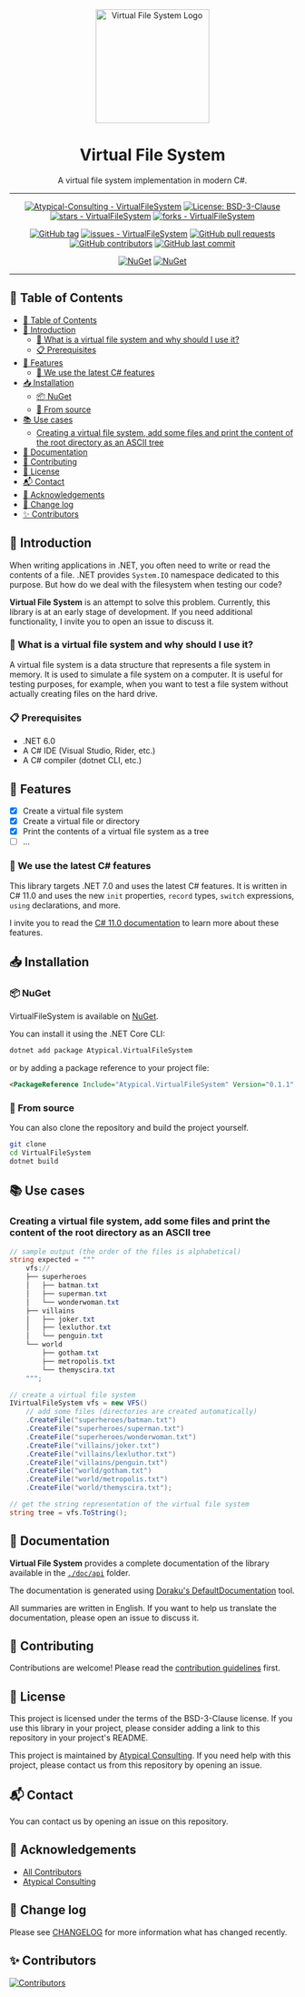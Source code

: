 <div align="center">
  <img src="https://raw.githubusercontent.com/Atypical-Consulting/VirtualFileSystem/main/Logo.png" alt="Virtual File System Logo" width="200" height="200">
  <h1>Virtual File System</h1>
</div>
<p align="center">A virtual file system implementation in modern C#.</p>

---

<div align="center">

[![Atypical-Consulting - VirtualFileSystem](https://img.shields.io/static/v1?label=Atypical-Consulting&message=VirtualFileSystem&color=blue&logo=github)](https://github.com/Atypical-Consulting/VirtualFileSystem "Go to GitHub repo")
[![License: BSD-3-Clause](https://img.shields.io/badge/License-BSD--3--Clause-blue.svg)](https://opensource.org/licenses/BSD-3-Clause)
[![stars - VirtualFileSystem](https://img.shields.io/github/stars/Atypical-Consulting/VirtualFileSystem?style=social)](https://github.com/Atypical-Consulting/VirtualFileSystem)
[![forks - VirtualFileSystem](https://img.shields.io/github/forks/Atypical-Consulting/VirtualFileSystem?style=social)](https://github.com/Atypical-Consulting/VirtualFileSystem)

[![GitHub tag](https://img.shields.io/github/tag/Atypical-Consulting/VirtualFileSystem?include_prereleases=&sort=semver&color=blue)](https://github.com/Atypical-Consulting/VirtualFileSystem/releases/)
[![issues - VirtualFileSystem](https://img.shields.io/github/issues/Atypical-Consulting/VirtualFileSystem)](https://github.com/Atypical-Consulting/VirtualFileSystem/issues)
[![GitHub pull requests](https://img.shields.io/github/issues-pr/Atypical-Consulting/VirtualFileSystem)](https://github.com/Atypical-Consulting/VirtualFileSystem/pulls)
[![GitHub contributors](https://img.shields.io/github/contributors/Atypical-Consulting/VirtualFileSystem)](https://github.com/Atypical-Consulting/VirtualFileSystem/graphs/contributors)
[![GitHub last commit](https://img.shields.io/github/last-commit/Atypical-Consulting/VirtualFileSystem)](https://github.com/Atypical-Consulting/VirtualFileSystem/commits/master)

[![NuGet](https://img.shields.io/nuget/v/Atypical.VirtualFileSystem.svg)](https://www.nuget.org/packages/Atypical.VirtualFileSystem)
[![NuGet](https://img.shields.io/nuget/dt/Atypical.VirtualFileSystem.svg)](https://www.nuget.org/packages/Atypical.VirtualFileSystem)
</div>

---

## 📝 Table of Contents

<!-- TOC -->
  * [📝 Table of Contents](#-table-of-contents)
  * [📖 Introduction](#-introduction)
    * [🧐 What is a virtual file system and why should I use it?](#-what-is-a-virtual-file-system-and-why-should-i-use-it)
    * [📋 Prerequisites](#-prerequisites)
  * [📌 Features](#-features)
    * [🚀 We use the latest C# features](#-we-use-the-latest-c-features)
  * [📥 Installation](#-installation)
    * [📦 NuGet](#-nuget)
    * [📁 From source](#-from-source)
  * [📚 Use cases](#-use-cases)
    * [Creating a virtual file system, add some files and print the content of the root directory as an ASCII tree](#creating-a-virtual-file-system-add-some-files-and-print-the-content-of-the-root-directory-as-an-ascii-tree)
  * [📄 Documentation](#-documentation)
  * [🤝 Contributing](#-contributing)
  * [📜 License](#-license)
  * [📬 Contact](#-contact)
  * [🙌 Acknowledgements](#-acknowledgements)
  * [🎉 Change log](#-change-log)
  * [✨ Contributors](#-contributors)
<!-- TOC -->

## 📖 Introduction

When writing applications in .NET, you often need to write or read the contents of a file. .NET provides `System.IO`
namespace dedicated to this purpose. But how do we deal with the filesystem when testing our code?

**Virtual File System** is an attempt to solve this problem. Currently, this library is at an early stage of
development. If you need additional functionality, I invite you to open an issue to discuss it.

### 🧐 What is a virtual file system and why should I use it?

A virtual file system is a data structure that represents a file system in memory. It is used to simulate a file system
on a computer. It is useful for testing purposes, for example, when you want to test a file system without actually
creating files on the hard drive.

### 📋 Prerequisites

- .NET 6.0
- A C# IDE (Visual Studio, Rider, etc.)
- A C# compiler (dotnet CLI, etc.)

## 📌 Features

- [x] Create a virtual file system
- [x] Create a virtual file or directory
- [x] Print the contents of a virtual file system as a tree
- [ ] ...

### 🚀 We use the latest C# features

This library targets .NET 7.0 and uses the latest C# features. It is written in C# 11.0 and uses the new `init`
properties, `record` types, `switch` expressions, `using` declarations, and more.

I invite you to read the [C# 11.0 documentation](https://docs.microsoft.com/en-us/dotnet/csharp/whats-new/csharp-11) to
learn more about these features.

## 📥 Installation

### 📦 NuGet

VirtualFileSystem is available on [NuGet](https://www.nuget.org/packages/VirtualFileSystem/).

You can install it using the .NET Core CLI:

```bash
dotnet add package Atypical.VirtualFileSystem
```

or by adding a package reference to your project file:

```xml
<PackageReference Include="Atypical.VirtualFileSystem" Version="0.1.1" />
```

### 📁 From source

You can also clone the repository and build the project yourself.

```bash
git clone
cd VirtualFileSystem
dotnet build
```

## 📚 Use cases

### Creating a virtual file system, add some files and print the content of the root directory as an ASCII tree

```csharp
// sample output (the order of the files is alphabetical)
string expected = """
    vfs://
    ├── superheroes
    │   ├── batman.txt
    │   ├── superman.txt
    │   └── wonderwoman.txt
    ├── villains
    │   ├── joker.txt
    │   ├── lexluthor.txt
    │   └── penguin.txt
    └── world
        ├── gotham.txt
        ├── metropolis.txt
        └── themyscira.txt
    """;

// create a virtual file system
IVirtualFileSystem vfs = new VFS()
    // add some files (directories are created automatically)
    .CreateFile("superheroes/batman.txt")
    .CreateFile("superheroes/superman.txt")
    .CreateFile("superheroes/wonderwoman.txt")
    .CreateFile("villains/joker.txt")
    .CreateFile("villains/lexluthor.txt")
    .CreateFile("villains/penguin.txt")
    .CreateFile("world/gotham.txt")
    .CreateFile("world/metropolis.txt")
    .CreateFile("world/themyscira.txt");

// get the string representation of the virtual file system
string tree = vfs.ToString();
```

## 📄 Documentation

**Virtual File System** provides a complete documentation of the library available in the [`./doc/api`](./doc/api) folder.

The documentation is generated using [Doraku's DefaultDocumentation](https://github.com/Doraku/DefaultDocumentation) tool.

All summaries are written in English. If you want to help us translate the documentation, please open an issue to
discuss it.

## 🤝 Contributing

Contributions are welcome! Please read the [contribution guidelines](CONTRIBUTING.md) first.

## 📜 License

This project is licensed under the terms of the BSD-3-Clause license.
If you use this library in your project, please consider adding a link to this repository in your project's README.

This project is maintained by [Atypical Consulting](https://www.atypical.consulting/). If you need help with this
project, please contact us from this repository by opening an issue.

## 📬 Contact

You can contact us by opening an issue on this repository.

## 🙌 Acknowledgements

* [All Contributors](../../contributors)
* [Atypical Consulting](https://www.atypical.consulting/)

## 🎉 Change log

Please see [CHANGELOG](CHANGELOG.md) for more information what has changed recently.

## ✨ Contributors

[![Contributors](https://contrib.rocks/image?repo=Atypical-Consulting/VirtualFileSystem)](http://contrib.rocks)
